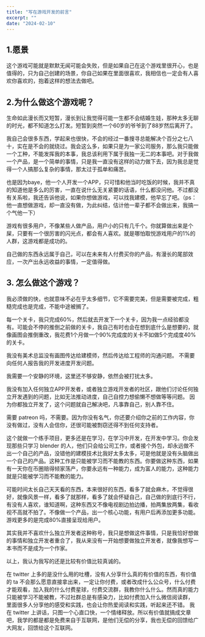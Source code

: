 ```yaml
---
title: "写在游戏开发的前言"
excerpt: ""
date: "2024-02-10"
---
```



## 1.愿景
这个游戏可能就是默默无闻可能会失败，但是如果自己在这个游戏里很开心，也是值得的，只为自己创建的场景，你自己如果在里面很喜欢，我相信也一定会有人喜欢你喜欢的，抱着这样的想法去做吧。

## 2.为什么做这个游戏呢？
生命如此漫长而又短暂，漫长到让我觉得可能一生都不会结婚生娃，那种太多无聊的时光，都不知道怎么打发。短暂到突然一个60岁的爷爷到了88岁然后离开了。 

我自己会很多东西，学起来也很快，不会的经过一番搜寻总能解决个百分之七八十，实在是不会的就绕过。我会这么多，如果只是为一家公司服务，那么我只能做一个工种，不能发挥我的本事，我总该利用下属于我独一无二的本事吧。对于我做一个产品，是一个简单的事情，只是我一直没有这样的动力做下去，因为我总是觉得一个人搞那么复杂的事情，那太过于孤单和痛苦。 

也是因为baye，他一个人开发一个APP，只可惜和他当时吃饭的时候，我并不真的知道他是多么的厉害，一直在说什么无关紧要的话语，什么都没问他。不过都没有关系啦，我还告诉他说，如果你想做游戏，可以找我建模，他早忘了吧。（ps：他一直想做游戏，却一直没有做，为此纠结，估计他一辈子都不会做出来，我搞一个气他一下）

游戏有很多用户，不像某些人做产品，用户小的只有几千个。你就算做出来是个屎，只要有一个很厉害的闪光点，都会有人喜欢。就是哪怕取悦游戏用户的1%的人群，这游戏都是成功的。

自己做的东西永远属于自己，可以在未来有人付费买你的产品，有漫长的尾部效应，一次产出永远收益的事情，一定值得做。

## 3. 怎么做这个游戏？
我必须做的快，也就意味不必在乎太多细节，它不需要完美，但是需要被完成，粗糙完成也是完成，不能中途被搁了。

每一个关卡，我只完成60%，然后就去开发下一个关卡，因为我一点经验都没有。可能会不停的推倒之前做的关卡，我自己有时也会在想到底什么是想要的，就像画图会推倒重改，我花费1个月做一个90%完成度的关卡不如做5个完成度40%的关卡。

我没有美术总监没有画图传达给建模师，然后传达给工程师的沟通问题。
不需要向任何人报告我的开发进度开发问题。

我需要一个安静的环境，这里还不够安静，依然会被打扰太多。

我没有加入任何独立APP开发者，或者独立游戏开发者的社区，跟他们讨论任何独立开发遇到的问题，比如无法推动进度，自己自控力想偷懒不想做等等问题。
因为你都独立开发了，这个问题就自己解决吧，凡事靠自己，别人靠不住。

需要 patreon 吗，不需要。因为你没有名气，你还要介绍你之前的工作内容，你没有做过，没有人会信你，还很可能被剽窃还得不到任何支持者。

这个就做一个练手项目，更多还是在学习，在学习中开发，在开发中学习。你会发现那些只学习 blender 的人，他们只会给公司工作，或者接个外包，却永远做不出一个自己的产品，没错他的建模技术比我好太多太多，可是他就是没有头脑做出一个自己的产品。这种工作是只能被学习而不能教的东西。你要做这种东西，如果有一天你在币圈赔得倾家荡产，你要永远有一种能力，成为富人的能力，这种能力就是只能被学习而不能教的能力。

可能时间太长自己天天看的东西，本来很好的东西，看多了就会麻木，不觉得很好，就像风景一样，看多了就那样，看多了就会怀疑自己，自己做的到底行不行，有没有人喜欢，谁知道啊，这种东西又不像电视剧边拍边播，拍两集放两集，看收视不高就不拍了。不像做一个产品，出一个核心功能，有用户后再添加更多功能。游戏更多的是完成80%直接呈现给用户。

其实我并不喜欢什么独立开发者这种称号，我只是想做这件事情，只是我恰好想做的事情和独立开发者重合了，我从来没有一开始想要做独立开发者，就像我想写一本书而不是成为一个作家。

以上，我认为我写的还是比较有价值比较真诚的。

在 twitter 上多的是没什么用的吐槽，没有人分享什么真的有价值的东西，有价值的 ta 不会那么愿意直接拿出来，一定让你付费，或者改成什么公众号，什么付费才能观看，加入我的什么付费星球，付费交流群，我教你什么什么。然而真的能力只能被学习不能被教，不过社群总是有感染力，比如付费加入什么微信阅读群，
里面很多人分享他的感受和实践，也会让你热爱阅读和实践，听起来还不错。
我在 twitter 上讲话，只图一个心直口快，一个情绪释放。所以有价值就搞成文章吧，我学的都是都是免费来自于互联网，是他们无偿的分享，我也无偿的回馈给广大网友，回馈给这个互联网。

